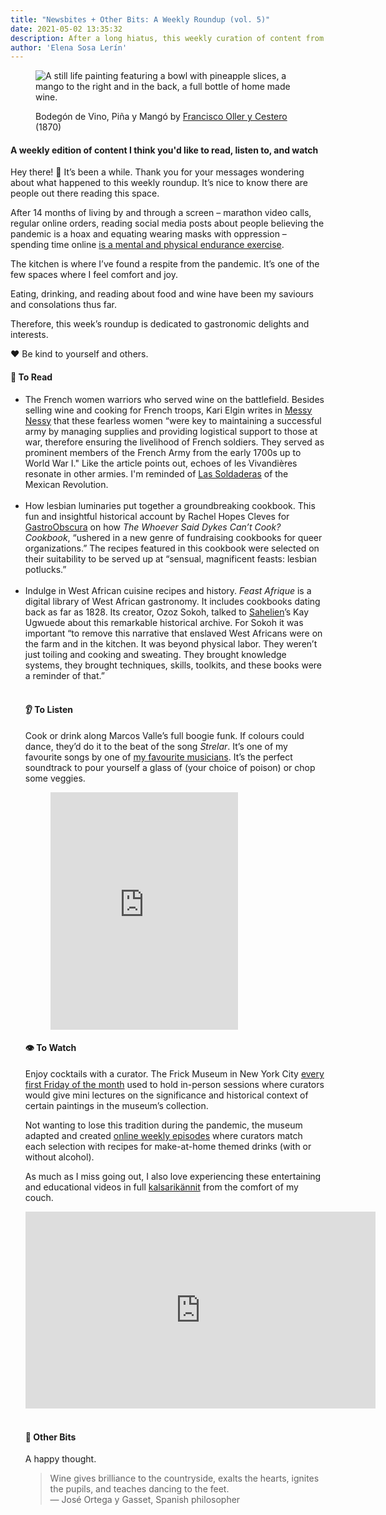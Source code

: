 ```yaml
---
title: "Newsbites + Other Bits: A Weekly Roundup (vol. 5)" 
date: 2021-05-02 13:35:32
description: After a long hiatus, this weekly curation of content from different corners of the internet is back, featuring fun and insightful bits of gastronomic and boozy historical content as a break from the pandemic gloom. 
author: 'Elena Sosa Lerín'
---
```

<figure>
<img data-src="https://res.cloudinary.com/esarin72/image/upload/q_auto:best/v1619995110/bodegon_vxjfrf.jpg" loading="lazy" alt="A still life painting featuring a bowl with pineapple slices, a mango to the right and in the back, a full bottle of home made wine." class="lazyload">
<figcaption>
    <p>Bodegón de Vino, Piña y Mangó by <a href="https://artsandculture.google.com/asset/bodegón-de-vino-piña-y-mangó-francisco-oller-y-cestero/LgEqw0m-UX2viA?hl=en" target=" blank"> Francisco Oller y Cestero</a> (1870)</p>
</figcaption>
</figure>

#### A weekly edition of content I think you'd like to read, listen to, and watch

Hey there! <span role="img" aria-label="Waving hand" class="wave">👋</span> It’s been a while. Thank you for your messages wondering about what happened to this weekly roundup. It’s nice to know there are people out there reading this space. 

After 14 months of living by and through a screen – marathon video calls, regular online orders, reading social media posts about people believing the pandemic is a hoax and equating wearing masks with oppression – spending time online <a href="https://www.elenasosalerin.com/posts/2021/a-year-or-so-later-how-my-life-has-changed-since-the-onset-of-the-pandemic/">is a mental and physical endurance exercise</a>.

The kitchen is where I’ve found a respite from the pandemic. It’s one of the few spaces where I feel comfort and joy. 

Eating, drinking, and reading about food and wine have been my saviours and consolations thus far. 

Therefore, this week’s roundup is dedicated to gastronomic delights and interests. 

<span role="img" aria-label="heart">❤️</span> Be kind to yourself and others.
<div class="separator"></div>

#### <span role="img" aria-label="open book">📖</span> To Read

<ul class="list">
<li>
<span class="thick">The French women warriors who served wine on the battlefield.</span> Besides selling wine and cooking for French troops, <span class="thick">Kari Elgin</span> writes in <a href="http://bit.ly/2eVAxpt" target=" blank"><span class="thick"> Messy Nessy</a></span> that these fearless women “were key to maintaining a successful army by managing supplies and providing logistical support to those at war, therefore ensuring the livelihood of French soldiers. They served as prominent members of the French Army from the early 1700s up to World War I." Like the article points out, echoes of les Vivandières resonate in other armies. I'm reminded of <a href="https://bit.ly/2RmYLiD" target=" blank"><span class="thick"> Las Soldaderas</a></span> of the Mexican Revolution. 
</li>
<br>

<li>
<span class="thick">How lesbian luminaries put together a groundbreaking cookbook.</span> This fun and insightful historical account by <span class="thick">Rachel Hopes Cleves</span> for <a href="https://bit.ly/3eag9QI" target=" blank"><span class="thick">GastroObscura</a></span> on how <em>The Whoever Said Dykes Can’t Cook? Cookbook</em>, “ushered in a new genre of fundraising cookbooks for queer organizations.” The recipes featured in this cookbook were selected on their suitability to be served up at “sensual, magnificent feasts: lesbian potlucks.”
</li>
<br>

<li>
<span class="thick">Indulge in West African cuisine recipes and history.</span> <em>Feast Afrique</em> is a digital library of West African gastronomy. It includes cookbooks dating back as far as 1828. Its creator, Ozoz Sokoh, talked to <a href="https://bit.ly/3eLHpUR" target=" blank"><span class="thick">Sahelien</a></span>’s <span class="thick">Kay Ugwuede</span> about this remarkable historical archive. For Sokoh it was important “to remove this narrative that enslaved West Africans were on the farm and in the kitchen. It was beyond physical labor. They weren’t just toiling and cooking and sweating. They brought knowledge systems, they brought techniques, skills, toolkits, and these books were a reminder of that.”
</li>
<br>
<div class="separator"></div>

#### <span role="img" aria-label="ear">👂</span> To Listen

<span class="thick">Cook or drink along Marcos Valle’s full boogie funk.</span> If colours could dance, they’d do it to the beat of the song <em>Strelar</em>. It’s one of my favourite songs by one of <a href="https://bit.ly/3xGqRpM" target="blank">my favourite musicians</a>. It’s the perfect soundtrack to pour yourself a glass of (your choice of poison) or chop some veggies. 


<figure>
<iframe src="https://open.spotify.com/embed/track/2koS4fD3kzizdnzWzyrxyT" width="300" height="380" frameborder="0" allowtransparency="true" allow="encrypted-media"></iframe>
</figure>
<div class="separator"></div>

#### <span role="img" aria-label="single eye">👁️</span> To Watch

<span class="thick">Enjoy cocktails with a curator.</span> The Frick Museum in New York City <a href="https://bit.ly/3gWO15y" target="blank">every first Friday of the month</a> used to hold in-person sessions where curators would give mini lectures on the significance and historical context of certain paintings in the museum’s collection. 

Not wanting to lose this tradition during the pandemic, the museum adapted and created <a href="https://www.youtube.com/playlist?list=PLNVeJpU2DHHR_0y_Zvgn3MgZQQFcFx2eI" target="blank">online weekly episodes</a> where curators match each selection with recipes for make-at-home themed drinks (with or without alcohol). 

As much as I miss going out, I also love experiencing these entertaining and educational videos in full <a href="https://bit.ly/3xK580b" target="blank"> kalsarikännit</a> from the comfort of my couch.

<div class="video-container">
<iframe width="560" height="315" src="https://www.youtube.com/embed/zjoTnUXflAI" title="YouTube video player" frameborder="0" allow="accelerometer; autoplay; clipboard-write; encrypted-media; gyroscope; picture-in-picture" allowfullscreen></iframe>
</div>
<br>
<div class="separator"></div>

#### <span role="img" aria-label="sparkler">🎇</span> Other Bits

<span class="thick">A happy thought.
<blockquote>
<p>
Wine gives brilliance to the countryside, exalts the hearts, ignites the pupils, and teaches dancing to the feet. 
<br>
&#8212 José Ortega y Gasset, Spanish philosopher 
</p>
</blockquote>
<br>
 